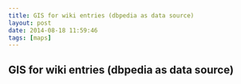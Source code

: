 ```yaml
---
title: GIS for wiki entries (dbpedia as data source)
layout: post
date: 2014-08-18 11:59:46
tags: [maps]
---
```

## GIS for wiki entries (dbpedia as data source)

